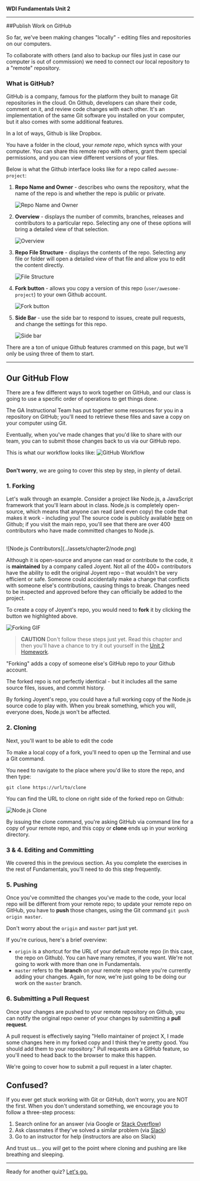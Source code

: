 **WDI Fundamentals Unit 2**

---

##Publish Work on GitHub

So far, we've been making changes "locally" - editing files and repositories on our computers.

To collaborate with others (and also to backup our files just in case our computer is out of commission) we need to connect our local repository to a "remote" repository.

### What is GitHub?

GitHub is a company, famous for the platform they built to manage Git repositories in the cloud. On Github, developers can share their code, comment on it, and review code changes with each other. It's an implementation of the same Git software you installed on your computer, but it also comes with some additional features.

In a lot of ways, Github is like Dropbox.

You have a folder in the cloud, your *remote repo*, which syncs with your computer. You can share this remote repo with others, grant them special permissions, and you can view different versions of your files.

Below is what the Github interface looks like for a repo called `awesome-project`:

1. **Repo Name and Owner** - describes who owns the repository, what the name of the repo is and whether the repo is public or private.

	![Repo Name and Owner](../assets/chapter2/username_github.gif)

2. **Overview** - displays the number of commits, branches, releases and contributors to a particular repo.  Selecting any one of these options will bring a detailed view of that selection.

	![Overview](../assets/chapter2/overview_github.gif)

3. **Repo File Structure** - displays the contents of the repo.  Selecting any file or folder will open a detailed view of that file and allow you to edit the content directly.

	![File Structure](../assets/chapter2/contents_github.gif)

4. **Fork button** - allows you copy a version of this repo (`user/awesome-project`) to your own Github account.

	![Fork button](../assets/chapter2/fork_github.gif)

5. **Side Bar** - use the side bar to respond to issues, create pull requests, and change the settings for this repo.

	![Side bar](../assets/chapter2/sidebar_github.gif)

There are a ton of unique Github features crammed on this page, but we'll only be using three of them to start.

---


## Our GitHub Flow

There are a few different ways to work together on GitHub, and our class is going to use a specific order of operations to get things done.

The GA Instructional Team has put together some resources for you in a repository on GitHub; you'll need to retrieve these files and save a copy on your computer using Git.

Eventually, when you've made changes that you'd like to share with our team, you can to submit those changes back to us via our GitHub repo.

This is what our workflow looks like:
![GitHub Workflow](../assets/chapter2/github_workflow.gif)
<br><br>


**Don't worry**, we are going to cover this step by step, in plenty of detail.



### 1. Forking

Let's walk through an example. Consider a project like Node.js, a JavaScript framework that you'll learn about in class. Node.js is completely open-source, which means that anyone can read (and even copy) the code that makes it work - including you! The source code is publicly available [here](https://github.com/joyent/node) on Github; if you visit the main repo, you'll see that there are over 400 contributors who have made committed changes to Node.js.

<br>
![Node.js Contributors](../assets/chapter2/node.png)
<br>

Although it is open-source and anyone can read or contribute to the code, it is **maintained** by a company called Joyent. Not all of the 400+ contributors have the ability to edit the original Joyent repo – that wouldn't be very efficient or safe. Someone could accidentally make a change that conflicts with someone else's contributions, causing things to break. Changes need to be inspected and approved before they can officially be added to the project.

To create a copy of Joyent's repo, you would need to **fork** it by clicking the button we highlighted above.

![Forking GIF](../assets/chapter2/fork_node.gif)


> **CAUTION** Don't follow these steps just yet. Read this chapter and then you'll have a chance to try it out yourself in the [Unit 2 Homework](09_assessment.md).

"Forking" adds a copy of someone else's GitHub repo to *your* Github account.

The forked repo is not perfectly identical - but it includes all the same source files, issues, and commit history.

By forking Joyent's repo, you could have a full working copy of the Node.js source code to play with. When you break something, which you will, everyone does, Node.js won't be affected.




### 2. Cloning

Next, you'll want to be able to edit the code

To make a local copy of a fork, you'll need to open up the Terminal and use a Git command.

You need to navigate to the place where you'd like to store the repo, and then type:

```
git clone https://url/to/clone
```

You can find the URL to clone on right side of the forked repo on Github:

![Node.js Clone](../assets/chapter2/node_clone.png)

By issuing the clone command, you're asking GitHub via command line for a copy of your remote repo, and this copy or **clone** ends up in your working directory.


### 3 & 4. Editing and Committing

We covered this in the previous section. As you complete the exercises in the rest of Fundamentals, you'll need to do this step frequently.

### 5. Pushing

Once you've committed the changes you've made to the code, your local repo will be different from your remote repo; to update your remote repo on GitHub, you have to **push** those changes, using the Git command `git push origin master`.

Don't worry about the `origin` and `master` part just yet.

If you're curious, here's a brief overview:
* `origin` is a shortcut for the URL of your default remote repo (in this case, the repo on Github). You can have many remotes, if you want. We're not going to work with more than one in Fundamentals.
* `master` refers to the **branch** on your remote repo where you're currently adding your changes. Again, for now, we're just going to be doing our work on the `master` branch.


### 6. Submitting a Pull Request

Once your changes are pushed to your remote repository on Github, you can notify the original repo owner of your changes by submitting a **pull request**.

A pull request is effectively saying "Hello maintainer of project X, I made some changes here in my forked copy and I think they're pretty good. You should add them to your repository."  Pull requests are a GitHub feature, so you'll need to head back to the browser to make this happen.

We're going to cover how to submit a pull request in a later chapter.


## Confused?

If you ever get stuck working with Git or GitHub, don't worry, you are NOT the first. When you don't understand something, we encourage you to follow a three-step process:

1. Search online for an answer (via Google or [Stack Overflow](www.stackoverflow.com))
2. Ask classmates if they've solved a similar problem (via [Slack](ga-students.slack.com/wdi-fundamentals))
3. Go to an instructor for help (instructors are also on Slack)

And trust us... you *will* get to the point where cloning and pushing are like breathing and sleeping.

---
Ready for another quiz? [Let's go.](06_quiz.md)
